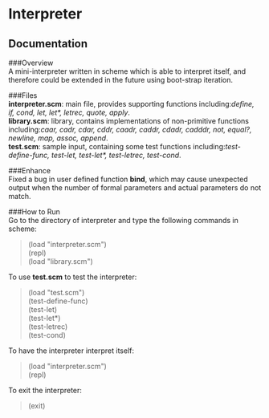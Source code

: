 Interpreter
===========

Documentation
-------------

###Overview<br/>
A mini-interpreter written in scheme which is able to interpret itself, and therefore could be extended in the future using boot-strap iteration.

###Files<br/>
<b>interpreter.scm</b>: main file, provides supporting functions including:<i>define, if, cond, let, let*, letrec, quote, apply</i>.<br/>
<b>library.scm</b>: library, contains implementations of non-primitive functions including:<i>caar, cadr, cdar, cddr, caadr, caddr, cdadr, cadddr, not, equal?, newline, map, assoc, append</i>.<br/>
<b>test.scm</b>: sample input, containing some test functions including:<i>test-define-func, test-let, test-let*, test-letrec, test-cond</i>.<br/>

###Enhance<br/>
Fixed a bug in user defined function <b>bind</b>, which may cause unexpected output when the number of formal parameters and actual parameters do not match.<br/>

###How to Run<br/>
Go to the directory of interpreter and type the following commands in scheme:
>	(load "interpreter.scm")<br/>
	(repl)<br/>
	(load "library.scm")<br/>

To use <b>test.scm</b> to test the interpreter:
>	(load "test.scm")<br/>
	(test-define-func)<br/>
	(test-let)<br/>
	(test-let*)<br/>
	(test-letrec)<br/>
	(test-cond)<br/>

To have the interpreter interpret itself:
>	(load "interpreter.scm")<br/>
	(repl)<br/>

To exit the interpreter:
>	(exit)<br/>
